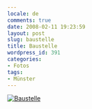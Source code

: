 ```yaml
---
locale: de
comments: true
date: 2008-02-11 19:23:59
layout: post
slug: baustelle
title: Baustelle
wordpress_id: 391
categories:
- Fotos
tags:
- Münster
---
```


[![Baustelle](http://farm3.static.flickr.com/2288/2254314559_e65cd72514.jpg)](http://www.flickr.com/photos/wannawork/2254314559/)

